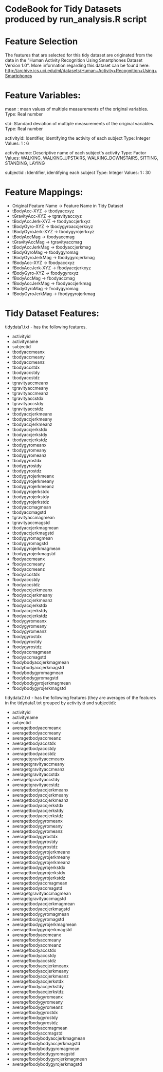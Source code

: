 
CodeBook for Tidy Datasets produced by run_analysis.R script
===========================================================

Feature Selection 
=================

The features that are selected for this tidy dataset are originated from the data in the "Human Activity Recognition Using Smartphones Dataset Version 1.0". More information regarding this dataset can be found here: http://archive.ics.uci.edu/ml/datasets/Human+Activity+Recognition+Using+Smartphones
 
Feature Variables:
==================

mean : mean values of multiple measurements of the original variables. Type: Real number

std: Standard deviation of multiple measurements of the original variables. Type: Real number

activityid: Identifier, identifying the activity of each subject Type: Integer Values: 1 : 6

activityname: Descriptive name of each subject's activity Type: Factor Values: WALKING, WALKING_UPSTAIRS, WALKING_DOWNSTAIRS, SITTING, STANDING, LAYING

subjectid : Identifier, identifying each subject Type: Integer Values: 1 : 30


Feature Mappings:
=================

- Original Feature Name -> Feature Name in Tidy Dataset
- tBodyAcc-XYZ 		-> tbodyaccxyz
- tGravityAcc-XYZ	-> tgravityaccxyz
- tBodyAccJerk-XYZ	-> tbodyaccjerkxyz
- tBodyGyro-XYZ		-> tbodygyroaccjerkxyz	
- tBodyGyroJerk-XYZ	-> tbodygyrojerkxyz
- tBodyAccMag		-> tbodyaccmag
- tGravityAccMag	-> tgravityaccmag
- tBodyAccJerkMag	-> tbodyaccjerkmag
- tBodyGyroMag		-> tbodygyromag
- tBodyGyroJerkMag	-> tbodygyrojerkmag
- fBodyAcc-XYZ		-> fbodyaccxyz
- fBodyAccJerk-XYZ	-> fbodyaccjerkxyz
- fBodyGyro-XYZ		-> fbodygyroxyz
- fBodyAccMag		-> fbodyaccmag
- fBodyAccJerkMag	-> fbodyaccjerkmag
- fBodyGyroMag		-> fvodygyromag
- fBodyGyroJerkMag	-> fbodygyrojerkmag


Tidy Dataset Features:
=====================

tidydata1.txt - has the following features.

-	activityid
-	activityname
-	subjectid
-	tbodyaccmeanx
-	tbodyaccmeany
-	tbodyaccmeanz
-	tbodyaccstdx
-	tbodyaccstdy
-	tbodyaccstdz
-	tgravityaccmeanx
-	tgravityaccmeany
-	tgravityaccmeanz
-	tgravityaccstdx
-	tgravityaccstdy
-	tgravityaccstdz
-	tbodyaccjerkmeanx
-	tbodyaccjerkmeany
-	tbodyaccjerkmeanz
-	tbodyaccjerkstdx
-	tbodyaccjerkstdy
-	tbodyaccjerkstdz
-	tbodygyromeanx
-	tbodygyromeany
-	tbodygyromeanz
-	tbodygyrostdx
-	tbodygyrostdy
-	tbodygyrostdz
-	tbodygyrojerkmeanx
-	tbodygyrojerkmeany
-	tbodygyrojerkmeanz
-	tbodygyrojerkstdx
-	tbodygyrojerkstdy
-	tbodygyrojerkstdz
-	tbodyaccmagmean
-	tbodyaccmagstd
-	tgravityaccmagmean
-	tgravityaccmagstd
-	tbodyaccjerkmagmean
-	tbodyaccjerkmagstd
-	tbodygyromagmean
-	tbodygyromagstd
-	tbodygyrojerkmagmean
-	tbodygyrojerkmagstd
-	fbodyaccmeanx
-	fbodyaccmeany
-	fbodyaccmeanz
-	fbodyaccstdx
-	fbodyaccstdy
-	fbodyaccstdz
-	fbodyaccjerkmeanx
-	fbodyaccjerkmeany
-	fbodyaccjerkmeanz
-	fbodyaccjerkstdx
-	fbodyaccjerkstdy
-	fbodyaccjerkstdz
-	fbodygyromeanx
-	fbodygyromeany
-	fbodygyromeanz
-	fbodygyrostdx
-	fbodygyrostdy
-	fbodygyrostdz
-	fbodyaccmagmean
-	fbodyaccmagstd
-	fbodybodyaccjerkmagmean
-	fbodybodyaccjerkmagstd
-	fbodybodygyromagmean
-	fbodybodygyromagstd
-	fbodybodygyrojerkmagmean
-	fbodybodygyrojerkmagstd


tidydata2.txt - has the following features (they are averages of the features in the tidydata1.txt grouped by activityid and subjectid):

-	activityid
-	activityname
-	subjectid
-	averagetbodyaccmeanx
-	averagetbodyaccmeany
-	averagetbodyaccmeanz
-	averagetbodyaccstdx
-	averagetbodyaccstdy
-	averagetbodyaccstdz
-	averagetgravityaccmeanx
-	averagetgravityaccmeany
-	averagetgravityaccmeanz
-	averagetgravityaccstdx
-	averagetgravityaccstdy
-	averagetgravityaccstdz
-	averagetbodyaccjerkmeanx
-	averagetbodyaccjerkmeany
-	averagetbodyaccjerkmeanz
-	averagetbodyaccjerkstdx
-	averagetbodyaccjerkstdy
-	averagetbodyaccjerkstdz
-	averagetbodygyromeanx
-	averagetbodygyromeany
-	averagetbodygyromeanz
-	averagetbodygyrostdx
-	averagetbodygyrostdy
-	averagetbodygyrostdz
-	averagetbodygyrojerkmeanx
-	averagetbodygyrojerkmeany
-	averagetbodygyrojerkmeanz
-	averagetbodygyrojerkstdx
-	averagetbodygyrojerkstdy
-	averagetbodygyrojerkstdz
-	averagetbodyaccmagmean
-	averagetbodyaccmagstd
-	averagetgravityaccmagmean
-	averagetgravityaccmagstd
-	averagetbodyaccjerkmagmean
-	averagetbodyaccjerkmagstd
-	averagetbodygyromagmean
-	averagetbodygyromagstd
-	averagetbodygyrojerkmagmean
-	averagetbodygyrojerkmagstd
-	averagefbodyaccmeanx
-	averagefbodyaccmeany
-	averagefbodyaccmeanz
-	averagefbodyaccstdx
-	averagefbodyaccstdy
-	averagefbodyaccstdz
-	averagefbodyaccjerkmeanx
-	averagefbodyaccjerkmeany
-	averagefbodyaccjerkmeanz
-	averagefbodyaccjerkstdx
-	averagefbodyaccjerkstdy
-	averagefbodyaccjerkstdz
-	averagefbodygyromeanx
-	averagefbodygyromeany
-	averagefbodygyromeanz
-	averagefbodygyrostdx
-	averagefbodygyrostdy
-	averagefbodygyrostdz
-	averagefbodyaccmagmean
-	averagefbodyaccmagstd
-	averagefbodybodyaccjerkmagmean
-	averagefbodybodyaccjerkmagstd
-	averagefbodybodygyromagmean
-	averagefbodybodygyromagstd
-	averagefbodybodygyrojerkmagmean
-	averagefbodybodygyrojerkmagstd

